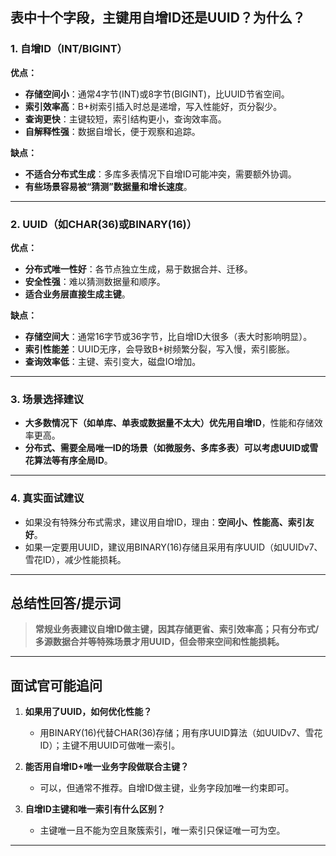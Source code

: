 ## 表中十个字段，主键用自增ID还是UUID？为什么？

### 1. 自增ID（INT/BIGINT）

**优点：**
- **存储空间小**：通常4字节(INT)或8字节(BIGINT)，比UUID节省空间。
- **索引效率高**：B+树索引插入时总是递增，写入性能好，页分裂少。
- **查询更快**：主键较短，索引结构更小，查询效率高。
- **自解释性强**：数据自增长，便于观察和追踪。

**缺点：**
- **不适合分布式生成**：多库多表情况下自增ID可能冲突，需要额外协调。
- **有些场景容易被“猜测”数据量和增长速度**。

---

### 2. UUID（如CHAR(36)或BINARY(16)）

**优点：**
- **分布式唯一性好**：各节点独立生成，易于数据合并、迁移。
- **安全性强**：难以猜测数据量和顺序。
- **适合业务层直接生成主键**。

**缺点：**
- **存储空间大**：通常16字节或36字节，比自增ID大很多（表大时影响明显）。
- **索引性能差**：UUID无序，会导致B+树频繁分裂，写入慢，索引膨胀。
- **查询效率低**：主键、索引变大，磁盘IO增加。

---

### 3. 场景选择建议

- **大多数情况下（如单库、单表或数据量不太大）优先用自增ID**，性能和存储效率更高。
- **分布式、需要全局唯一ID的场景（如微服务、多库多表）可以考虑UUID或雪花算法等有序全局ID**。

---

### 4. 真实面试建议

- 如果没有特殊分布式需求，建议用自增ID，理由：**空间小、性能高、索引友好**。
- 如果一定要用UUID，建议用BINARY(16)存储且采用有序UUID（如UUIDv7、雪花ID），减少性能损耗。

---

## 总结性回答/提示词

> **常规业务表建议自增ID做主键，因其存储更省、索引效率高；只有分布式/多源数据合并等特殊场景才用UUID，但会带来空间和性能损耗。**

---

## 面试官可能追问

1. **如果用了UUID，如何优化性能？**  
   - 用BINARY(16)代替CHAR(36)存储；用有序UUID算法（如UUIDv7、雪花ID）；主键不用UUID可做唯一索引。

2. **能否用自增ID+唯一业务字段做联合主键？**  
   - 可以，但通常不推荐。自增ID做主键，业务字段加唯一约束即可。

3. **自增ID主键和唯一索引有什么区别？**  
   - 主键唯一且不能为空且聚簇索引，唯一索引只保证唯一可为空。

---